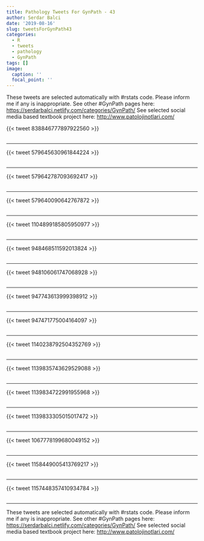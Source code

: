 ```yaml
---
title: Pathology Tweets For GynPath - 43
author: Serdar Balci
date: '2019-08-16'
slug: tweetsForGynPath43
categories:
  - R
  - tweets
  - pathology
  - GynPath
tags: []
image:
  caption: ''
  focal_point: ''
---
```



These tweets are selected automatically with #rstats code. Please inform me if any is inappropriate.
See other #GynPath pages here: https://serdarbalci.netlify.com/categories/GynPath/ 
See selected social media based textbook project here: http://www.patolojinotlari.com/

{{< tweet 838846777897922560 >}}
<br>
<br>
<hr>
{{< tweet 579645630961844224 >}}
<br>
<br>
<hr>
{{< tweet 579642787093692417 >}}
<br>
<br>
<hr>
{{< tweet 579640090642767872 >}}
<br>
<br>
<hr>
{{< tweet 1104899185805950977 >}}
<br>
<br>
<hr>
{{< tweet 948468511592013824 >}}
<br>
<br>
<hr>
{{< tweet 948106061747068928 >}}
<br>
<br>
<hr>
{{< tweet 947743613999398912 >}}
<br>
<br>
<hr>
{{< tweet 947471775004164097 >}}
<br>
<br>
<hr>
{{< tweet 1140238792504352769 >}}
<br>
<br>
<hr>
{{< tweet 1139835743629529088 >}}
<br>
<br>
<hr>
{{< tweet 1139834722991955968 >}}
<br>
<br>
<hr>
{{< tweet 1139833305015017472 >}}
<br>
<br>
<hr>
{{< tweet 1067778199680049152 >}}
<br>
<br>
<hr>
{{< tweet 1158449005413769217 >}}
<br>
<br>
<hr>
{{< tweet 1157448357410934784 >}}
<br>
<br>
<hr>


These tweets are selected automatically with #rstats code. Please inform me if any is inappropriate.
See other #GynPath pages here: https://serdarbalci.netlify.com/categories/GynPath/ 
See selected social media based textbook project here: http://www.patolojinotlari.com/
